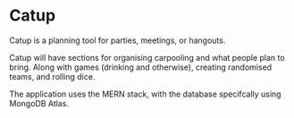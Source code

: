 # Catup
Catup is a planning tool for parties, meetings, or hangouts.

Catup will have sections for organising carpooling and what people plan to bring. Along with games (drinking and otherwise), creating randomised teams, and rolling dice.

The application uses the MERN stack, with the database specifcally using MongoDB Atlas.
